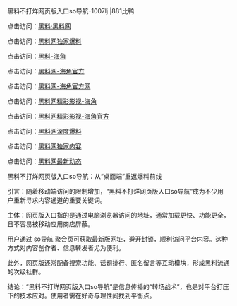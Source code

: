 黑料不打烊网页版入口so导航-1007lj |881比鸭

点击访问：<a href="https://heiliaolvzlu3.pages.dev">黑料·黑料网</a>

点击访问：<a href="https://heiliaoyvnrda.pages.dev">黑料网独家爆料</a>

点击访问：<a href="https://heiliaokof3cy.pages.dev">黑料-海角</a>

点击访问：<a href="https://heiliao5s28gk.pages.dev">黑料网-海角官方</a>

点击访问：<a href="https://heiliaoxfe5rb.pages.dev">黑料网-海角官方网</a>

点击访问：<a href="https://heiliao9wsbg3.pages.dev">黑料网精彩影视-海角</a>

点击访问：<a href="https://heiliao3gvg9.pages.dev">黑料网精彩影视-海角官方</a>

点击访问：<a href="https://heiliaoubleqx.pages.dev">黑料网深度爆料</a>

点击访问：<a href="https://heiliaox6jgh3.pages.dev">黑料网独家内容</a>

点击访问：<a href="https://heiliaoxrq8i9.pages.dev">黑料网最新动态</a>

黑料不打烊网页版入口so导航：从“桌面端”重返爆料前线

引言：随着移动端访问的限制增加，“黑料不打烊网页版入口so导航”成为不少用户重新寻求内容通道的重要关键词。

主体：网页版入口指的是通过电脑浏览器访问的地址，通常加载更快、功能更全，且不容易被移动应用商店屏蔽。

用户通过 so导航 聚合页可获取最新版网址，避开封锁，顺利访问平台内容。这种方式对内容创作者、信息转发者尤为便利。

此外，网页版还常配备搜索功能、话题排行、匿名留言等互动模块，形成黑料流通的次级社群。

结论：“黑料不打烊网页版入口so导航”是信息传播的“转场战术”，也是对平台打压下的技术应对。使用者需在好奇与理性间找到平衡点。
